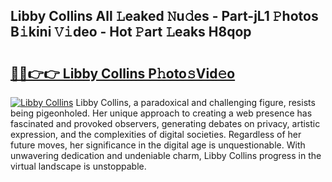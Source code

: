## Libby Collins All 𝙻eaked 𝙽u𝚍es - Part-jL1 𝙿hotos B𝚒kini 𝚅𝚒deo - Hot 𝙿art 𝙻eaks H8qop

# <h2><a href="http://ld4y1l.urlbe.top/?page=Libby+Collins">🔗🔗👉👉 Libby Collins P𝚑oto𝚜Vid𝚎o</a></h2>

[![Libby Collins](https://i.imgur.com/eBuTRDB.gif)](http://ld4y1l.urlbe.top/?page=Libby+Collins)
Libby Collins, a paradoxical and challenging figure, resists being pigeonholed. Her unique approach to creating a web presence has fascinated and provoked observers, generating debates on privacy, artistic expression, and the complexities of digital societies. Regardless of her future moves, her significance in the digital age is unquestionable. With unwavering dedication and undeniable charm, Libby Collins progress in the virtual landscape is unstoppable.
